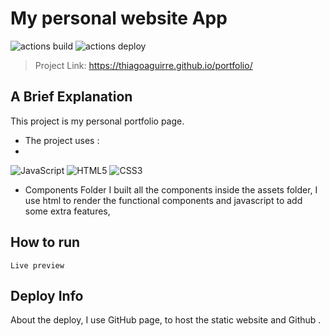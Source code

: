# My personal website App

![actions build](https://github.com/Nicolas123-coder/portifolio/actions/workflows/CI.yml/badge.svg)
![actions deploy](https://github.com/Nicolas123-coder/portifolio/actions/workflows/CD.yml/badge.svg)

> Project Link: https://thiagoaguirre.github.io/portfolio/

## A Brief Explanation
This project is my personal portfolio page.

- The project uses :
- 
![JavaScript](https://img.shields.io/badge/javascript-%23323330.svg?style=for-the-badge&logo=javascript&logoColor=%23F7DF1E)
![HTML5](https://img.shields.io/badge/html5-%23E34F26.svg?style=for-the-badge&logo=html5&logoColor=white)
![CSS3](https://img.shields.io/badge/css3-%231572B6.svg?style=for-the-badge&logo=css3&logoColor=white)

- Components Folder 
I built all the components inside the assets folder, I use html to render the functional components and javascript to add some extra features,

## How to run 

``` Live preview ```

## Deploy Info 
About the deploy, I use GitHub page, to host the static website and Github .
